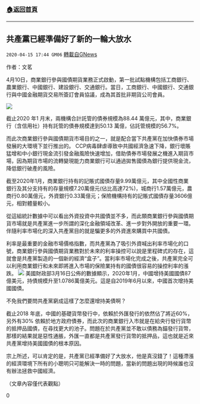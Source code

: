 ###  [:house:返回首頁](https://github.com/ourhimalayas/txt)
---

## 共產黨已經準備好了新的一輪大放水
`2020-04-15 17:44 GM06` [轉載自GNews](https://gnews.org/zh-hant/173917/)

作者：文茗

4月10日，商業銀行參與國債期貨業務正式啟動，第一批試點機構包括工商銀行、農業銀行、中國銀行、建設銀行、交通銀行。當日，工商銀行、中國銀行、交通銀行與中國金融期貨交易所簽訂會員協議，成為其首批非期貨公司會員。

![](https://s3.amazonaws.com/gnews-media-offload/wp-content/uploads/2020/04/15173741/6-20.png)

截止2020 年1 月末，兩機構合計託管的債券規模為88.44 萬億元，其中，商業銀行（含信用社）持有託管的債券規模達到50.13 萬億，佔託管規模的56.7%。

而此次商業銀行參與國債期貨市場目的之一，就是配合當下共產黨在加快債券市場發展的大環境下並行推出的。 CCP病毒肆虐導致中共國經濟急速下降，銀行壞賬猛增和中小銀行現金流引發金融風險快速增加，借助債券市場發展之機進入期貨市場，因為期貨市場的流轉變現能力商業銀行可以通過拋售國債為銀行提供現金流，降低銀行破產的風險。

截至2020年1月，商業銀行持有的記賬式國債存量9.99萬億元，其中全國性商業銀行及其分支持有的存量規模7.20萬億元(佔比高達72%)，城商行1.57萬億元，農商行0.80萬億元，外資銀行0.33萬億元；保險機構持有的記賬式國債存量3606億元，相對體量較小。

從這組統計數據中可以看出外資投資中共國債並不多，而此類商業銀行參與國債期貨市場就是共產黨進一步所謂的深化金融領域改革、進一步對外開放的重要一環。伴隨利率市場化的深入共產黨目的就是騙更多的外資進來購買中共國債。

利率是最重要的金融市場價格指數，而共產黨為了吸引外資喊出利率市場化的口號，商業銀行參與國債期貨業務對於未來的利率操控可以說是里程碑式的存在，這就會是共產黨製造的一個新的經濟“盒子”。當利率市場化完成之後，共產黨完全可以利用商業銀行和未來即將進入市場的保險業持有的國債很容易的操控利率的漲跌。
![](https://s3.amazonaws.com/gnews-media-offload/wp-content/uploads/2020/04/15173901/8-12.png)
美國財政部3月16日公佈的數據顯示，2020年1月，中國增持美國國債87億美元，持債規模升至1.0786萬億美元。這是自2019年6月以來，中國首次增持美國國債。

不免我們要問共產黨窮成這樣了怎麼還增持美債啊？

截止2018 年底，中國的基礎貨幣發行中，依賴於外匯發行的依然佔了將近60%，另外有30% 依賴於地方政府債券，而此次的商業銀行入市就是在給央行發行貨幣的抵押品國債，在尋找更大的池子。問題在於共產黨並不敢以債務為錨發行貨幣，那樣的結果就是惡性通脹，外匯一直都是共產黨發行貨幣的抵押品，這也就是近來共產黨增持美國國債的根本原因。

宗上所述，可以肯定的是，共產黨已經準備好了大放水，他是真沒錢了！這種滯漲的經濟環境下所有的小聰明只可能解決一時的問題，當新的問題出現的時候誰也沒有辦法拯救中國經濟。

（文章內容僅代表觀點）

0
